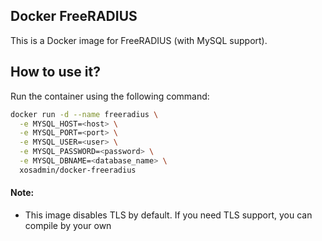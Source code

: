 ## Docker FreeRADIUS

This is a Docker image for FreeRADIUS (with MySQL support).

## How to use it?  
Run the container using the following command:
  
```bash
docker run -d --name freeradius \
  -e MYSQL_HOST=<host> \
  -e MYSQL_PORT=<port> \
  -e MYSQL_USER=<user> \
  -e MYSQL_PASSWORD=<password> \
  -e MYSQL_DBNAME=<database_name> \
  xosadmin/docker-freeradius
```
  
#### Note:  
- This image disables TLS by default. If you need TLS support, you can compile by your own
